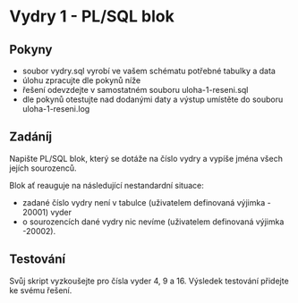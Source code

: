 # Vydry 1 - PL/SQL blok

## Pokyny
  - soubor vydry.sql vyrobí ve vašem schématu potřebné tabulky a data
  - úlohu zpracujte dle pokynů níže
  - řešení odevzdejte v samostatném souboru uloha-1-reseni.sql
  - dle pokynů otestujte nad dodanými daty a výstup umístěte do souboru uloha-1-reseni.log

## Zadáníj
 Napište PL/SQL blok, který se dotáže na číslo vydry a vypíše jména všech jejích sourozenců.

 Blok ať reauguje na následující nestandardní situace:
   - zadané číslo vydry není v tabulce (uživatelem definovaná výjimka - 20001) vyder
   - o sourozencích dané vydry nic nevíme  (uživatelem definovaná výjimka -20002).

## Testování
Svůj skript vyzkoušejte pro čísla vyder 4, 9 a 16. Výsledek testování přidejte ke svému řešení.
